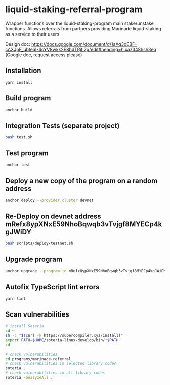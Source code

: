 # liquid-staking-referral-program
Wrapper functions over the liquid-staking-program main stake/unstake functions. Allows referrals from partners providing Marinade liquid-staking as a service to their users

Design doc: https://docs.google.com/document/d/1aXq3oEBF-cAXJpF_ubteaI-4oYV8wkk2E8hdTRjti2g/edit#heading=h.xaz348hsh3eq (Google doc, request access please)

## Installation
```bash
yarn install
```

## Build program
```bash
anchor build
```

## Integration Tests (separate project)
```bash
bash test.sh
```

## Test program
```bash
anchor test
```

## Deploy a new copy of the program on a random address
```bash
anchor deploy --provider.cluster devnet
```

## Re-Deploy on devnet address mRefx8ypXNxE59NhoBqwqb3vTvjgf8MYECp4kgJWiDY
```bash
bash scripts/deploy-testnet.sh
```

## Upgrade program
```bash
anchor upgrade --program-id mRefx8ypXNxE59NhoBqwqb3vTvjgf8MYECp4kgJWiDY --provider.cluster devnet ./target/deploy/marinade_referral.so --provider.wallet ~/.config/solana/mRefx8ypXNxE59NhoBqwqb3vTvjgf8MYECp4kgJWiDY.json
```

## Autofix TypeScript lint errors
```bash
yarn lint
```

## Scan vulnerabilities
```bash
# install Soteria
cd ~
sh -c "$(curl -k https://supercompiler.xyz/install)"
export PATH=$HOME/soteria-linux-develop/bin/:$PATH
cd -

# check vulnerabilities
cd programs/marinade-referral
# check vulnerabilities in selected library codes
soteria .
# check vulnerabilities in all library codes
soteria -analyzeAll .
```
